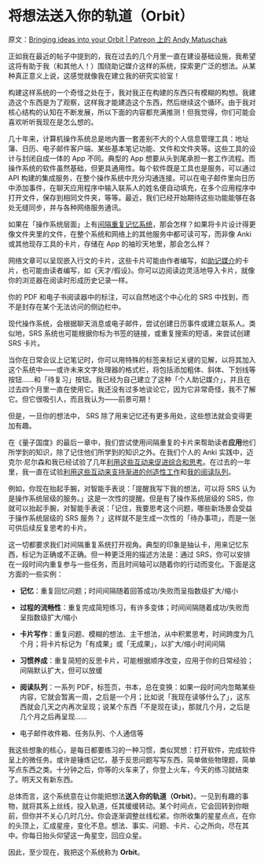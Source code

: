 # 将想法送入你的轨道（Orbit）

原文：[Bringing ideas into your Orbit | Patreon 上的 Andy Matuschak](https://www.patreon.com/posts/bringing-ideas-36925173)

正如我在最近的帖子中提到的，我在过去的几个月里一直在建设基础设施，我希望这将有助于我（和其他人！）围绕助记媒介这样的系统，探索更广泛的想法。从某种真正意义上说，这感觉就像我在建立我的研究实验室！

构建这样系统的一个奇怪之处在于，我对我正在构建的东西只有模糊的构想。我建造这个东西是为了观察，这样我才能建造这个东西，然后继续这个循环。由于我对核心结构的认知在不断发展，所以下面的内容都充满推测！但我觉得，你们可能会喜欢听听我现在是怎么想的。

几十年来，计算机操作系统总是地内置一套差别不大的个人信息管理工具：地址簿、日历、电子邮件客户端、某些基本笔记功能、文件和文件夹等。这些工具的设计与封闭自成一体的 App 不同。典型的 App 想要从头到尾承担一套工作流程。而操作系统的软件虽然基础，但更具通用性。每个软件既是工具也是服务，可以通过 API 构建的集成服务，在整个操作系统中充分沟通连接。可以在电子邮件里向日历中添加事件，在聊天应用程序中输入联系人的姓名便自动填充，在多个应用程序中打开文件，保存到相同文件夹，等等。最近，我们已经开始期待这些功能能够在各处无缝同步，并与各种网络服务通讯。

如果在「操作系统层面」上有[间隔重复记忆系统](https://notes.andymatuschak.org/z4eXdSMJFv2qVGXSUEKH4vdcHBrLHcFY1ZGfC)，那会怎样？如果将卡片设计得更像文件夹里的文件，在整个系统和网络上的其他服务中都可读可写，而非像 Anki 或其他现存工具的卡片，存储在 App 的袖珍天地里，那会怎么样？

网络文章可以呈现嵌入行文的卡片，这些卡片可能由作者编写，如[助记媒介](https://notes.andymatuschak.org/z4rRX3qwSSJRsEkdXKwH2shamgHNeRthrMLiF)的卡片，也可能由读者编写，如《天才/假设》。你可以边阅读边灵活地导入卡片，就像你的浏览器在阅读时形成历史记录一样。

你的 PDF 和电子书阅读器中的标注，可以自然地这个中心化的 SRS 中找到，而不是封存在某个无法访问的侧边栏中。

现代操作系统，会根据聊天消息或电子邮件，尝试创建日历事件或建立联系人。类似地，SRS 系统也可能根据你标为书签的链接，或重复搜索的短语，来尝试创建 SRS 卡片。

当你在日常会议上记笔记时，你可以用特殊的标签来标记关键的见解，以将其加入这个系统中——或许未来文字处理器的格式栏，将包括添加粗体、斜体、下划线等按钮……和「待复习」按钮。我已经为自己建立了这种「个人助记媒介」，并且在过去四个月里一直在使用它。我还没有过多地谈论它，因为它非常奇怪，我不了解它。但它很吸引人，而且我认为——前景可期！

但是，一旦你的想法中， SRS 除了用来记忆还有更多用处，这些想法就会变得更加有趣。

在《量子国度》的最后一章中，我们尝试使用间隔重复的卡片来帮助读者**应用**他们所学到的知识，除了记住他们所学到的知识之外。在我们个人的 Anki 实践中，迈克尔·尼尔森和我已经试验了几年[利用这些互动来促进综合和思考](https://notes.andymatuschak.org/zE8PK4UUAAWK6LEcmr8jja8JdxpUxcf1FUCX)。在过去的一年里，我一直在试验[利用这些互动来支持渐进的创造性工作](https://notes.andymatuschak.org/z7iCjRziX6V6unNWL81yc2dJicpRw2Cpp9MfQ)和[我的阅读队列](https://notes.andymatuschak.org/z7yRMBXGc81KkUwLxefodzfnnfKXx63vXzP88)。

例如，你现在抬起手腕，对智能手表说：「提醒我写下我的想法，可以将 SRS 认为是操作系统层级的服务。」这是一次性的提醒。但是有了操作系统层级的 SRS，你就可以抬起手腕，对智能手表说：「记住，我要思考这个问题，哪些新场景会受益于操作系统层级的 SRS 服务？」这样就不是生成一次性的「待办事项」，而是一张可供后续反复思考的卡片。

这一切都要求我们对间隔重复系统打开视角。典型的印象是抽认卡，用来记忆东西，标记为正确或不正确。但一种更泛用的描述方法是：通过 SRS，你可以安排在一段时间内重复参与一些任务，而且时间轴可以随着你的行动而变化。下面是这方面的一些实例：

- **记忆**：重复回忆问题；时间间隔随着回答成功/失败而呈指数级扩大/缩小

- **过程的流畅性**：重复完成简短练习，有许多变体；时间间隔随着成功/失败而呈指数级扩大/缩小

- **卡片写作**：重复问题、模糊的想法、主干想法，从中积累思考，时间跨度为几个月；将卡片标记为「有成果」或「无成果」，以扩大/缩小时间间隔

- **习惯养成**：重复简短的反思卡片，可能根据顺序改变，应用于你的日常经验；间隔默认扩大，但可以放缓

- **阅读队列**：一系列 PDF，标签页，书本，总在变换：如果一段时间内忽略某些内容，它就会暂离一周，之后是一个月；比如说「我现在读够什么了」，这东西就会几天之内再次呈现；说某个东西「不是现在读」，那就几个月，之后是几个月之后再呈现……

- 电子邮件收件箱、任务队列、个人通信等

我这些想象的核心，是每日都要练习的一种习惯，类似冥想：打开软件，完成软件呈上的微任务。或许是锤炼记忆，基于反思问题写写东西，简单做些物理题，简单写点东西之类。十分钟之后，你等的火车来了，你登上火车，今天的练习就结束了。明天又有新东西。

总体而言，这个系统意在让你能把想法**送入你的轨道（Orbit）**。一见到有趣的事物，就将其系上丝线，投入轨道，任其缓缓转动。某个时间点，它会回转到你眼前，但你并不关心几时几分。你会逐渐调整丝线松紧。你所收集的星星点点，在你的头顶上，汇成星座，变化不息。想法、事实、问题、卡片、心之所向，尽在其中。你每日抬头仰望这一角星空，回应众星。

因此，至少现在，我把这个系统称为 **Orbit**。